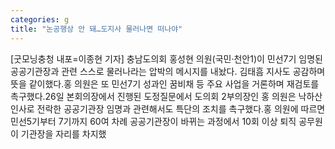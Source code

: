 ```yaml
---
categories: g
title: "논공행상 안 돼…도지사 물러나면 떠나야"
---
```

[굿모닝충청 내포=이종현 기자] 충남도의회 홍성현 의원(국민·천안1)이 민선7기 임명된 공공기관장과 관련 스스로 물러나라는 압박의 메시지를 내놨다. 김태흠 지사도 공감하며 뜻을 같이했다.홍 의원은 또 민선7기 성과인 꿈비채 등 주요 사업을 거론하며 재검토를 촉구했다.26일 본회의장에서 진행된 도정질문에서 도의회 2부의장인 홍 의원은 낙하산 인사로 전락한 공공기관장 임명과 관련해서도 특단의 조치를 촉구했다.홍 의원에 따르면 민선5기부터 7기까지 60여 차례 공공기관장이 바뀌는 과정에서 10회 이상 퇴직 공무원이 기관장을 자리를 차지했